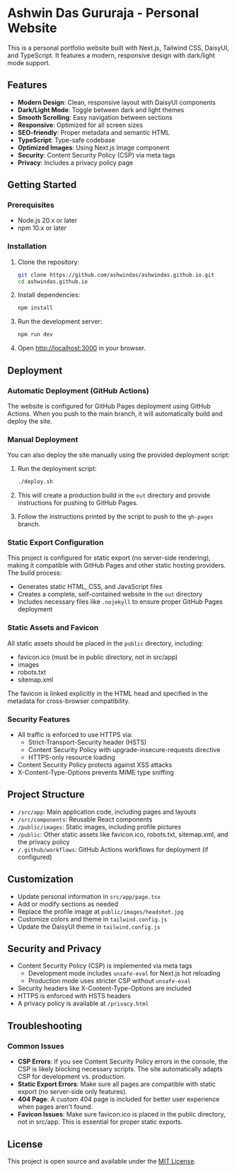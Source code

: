 # Ashwin Das Gururaja - Personal Website

This is a personal portfolio website built with Next.js, Tailwind CSS, DaisyUI, and TypeScript. It features a modern, responsive design with dark/light mode support.

## Features

- **Modern Design**: Clean, responsive layout with DaisyUI components
- **Dark/Light Mode**: Toggle between dark and light themes
- **Smooth Scrolling**: Easy navigation between sections
- **Responsive**: Optimized for all screen sizes
- **SEO-friendly**: Proper metadata and semantic HTML
- **TypeScript**: Type-safe codebase
- **Optimized Images**: Using Next.js Image component
- **Security**: Content Security Policy (CSP) via meta tags
- **Privacy**: Includes a privacy policy page

## Getting Started

### Prerequisites

- Node.js 20.x or later
- npm 10.x or later

### Installation

1. Clone the repository:
   ```bash
   git clone https://github.com/ashwindas/ashwindas.github.io.git
   cd ashwindas.github.io
   ```

2. Install dependencies:
   ```bash
   npm install
   ```

3. Run the development server:
   ```bash
   npm run dev
   ```

4. Open [http://localhost:3000](http://localhost:3000) in your browser.

## Deployment

### Automatic Deployment (GitHub Actions)

The website is configured for GitHub Pages deployment using GitHub Actions. When you push to the main branch, it will automatically build and deploy the site.

### Manual Deployment

You can also deploy the site manually using the provided deployment script:

1. Run the deployment script:
   ```bash
   ./deploy.sh
   ```

2. This will create a production build in the `out` directory and provide instructions for pushing to GitHub Pages.

3. Follow the instructions printed by the script to push to the `gh-pages` branch.

### Static Export Configuration

This project is configured for static export (no server-side rendering), making it compatible with GitHub Pages and other static hosting providers. The build process:

- Generates static HTML, CSS, and JavaScript files
- Creates a complete, self-contained website in the `out` directory
- Includes necessary files like `.nojekyll` to ensure proper GitHub Pages deployment

### Static Assets and Favicon

All static assets should be placed in the `public` directory, including:
- favicon.ico (must be in public directory, not in src/app)
- images
- robots.txt
- sitemap.xml

The favicon is linked explicitly in the HTML head and specified in the metadata for cross-browser compatibility.

### Security Features

- All traffic is enforced to use HTTPS via:
  - Strict-Transport-Security header (HSTS)
  - Content Security Policy with upgrade-insecure-requests directive
  - HTTPS-only resource loading
- Content Security Policy protects against XSS attacks
- X-Content-Type-Options prevents MIME type sniffing

## Project Structure

- `/src/app`: Main application code, including pages and layouts
- `/src/components`: Reusable React components
- `/public/images`: Static images, including profile pictures
- `/public`: Other static assets like favicon.ico, robots.txt, sitemap.xml, and the privacy policy
- `/.github/workflows`: GitHub Actions workflows for deployment (if configured)

## Customization

- Update personal information in `src/app/page.tsx`
- Add or modify sections as needed
- Replace the profile image at `public/images/headshot.jpg`
- Customize colors and theme in `tailwind.config.js`
- Update the DaisyUI theme in `tailwind.config.js`

## Security and Privacy

- Content Security Policy (CSP) is implemented via meta tags
  - Development mode includes `unsafe-eval` for Next.js hot reloading
  - Production mode uses stricter CSP without `unsafe-eval`
- Security headers like X-Content-Type-Options are included
- HTTPS is enforced with HSTS headers
- A privacy policy is available at `/privacy.html`

## Troubleshooting

### Common Issues

- **CSP Errors**: If you see Content Security Policy errors in the console, the CSP is likely blocking necessary scripts. The site automatically adapts CSP for development vs. production.
- **Static Export Errors**: Make sure all pages are compatible with static export (no server-side only features).
- **404 Page**: A custom 404 page is included for better user experience when pages aren't found.
- **Favicon Issues**: Make sure favicon.ico is placed in the public directory, not in src/app. This is essential for proper static exports.

## License

This project is open source and available under the [MIT License](LICENSE).
